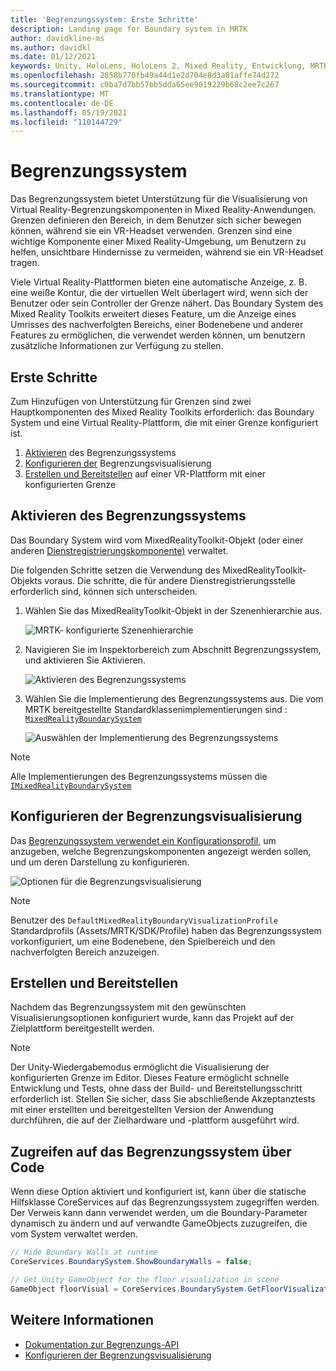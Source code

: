 ```yaml
---
title: 'Begrenzungssystem: Erste Schritte'
description: Landing page for Boundary system in MRTK
author: davidkline-ms
ms.author: davidkl
ms.date: 01/12/2021
keywords: Unity, HoloLens, HoloLens 2, Mixed Reality, Entwicklung, MRTK, Boundary System,
ms.openlocfilehash: 2858b770fb49a44d1e2d704e8d3a81affe74d272
ms.sourcegitcommit: c0ba7d7bb57bb5dda65ee9019229b68c2ee7c267
ms.translationtype: MT
ms.contentlocale: de-DE
ms.lasthandoff: 05/19/2021
ms.locfileid: "110144729"
---
```

# <a name="boundary-system"></a>Begrenzungssystem

Das Begrenzungssystem bietet Unterstützung für die Visualisierung von Virtual Reality-Begrenzungskomponenten in Mixed Reality-Anwendungen. Grenzen definieren den Bereich, in dem Benutzer sich sicher bewegen können, während sie ein VR-Headset verwenden. Grenzen sind eine wichtige Komponente einer Mixed Reality-Umgebung, um Benutzern zu helfen, unsichtbare Hindernisse zu vermeiden, während sie ein VR-Headset tragen.

Viele Virtual Reality-Plattformen bieten eine automatische Anzeige, z. B. eine weiße Kontur, die der virtuellen Welt überlagert wird, wenn sich der Benutzer oder sein Controller der Grenze nähert. Das Boundary System des Mixed Reality Toolkits erweitert dieses Feature, um die Anzeige eines Umrisses des nachverfolgten Bereichs, einer Bodenebene und anderer Features zu ermöglichen, die verwendet werden können, um benutzern zusätzliche Informationen zur Verfügung zu stellen.

## <a name="getting-started"></a>Erste Schritte

Zum Hinzufügen von Unterstützung für Grenzen sind zwei Hauptkomponenten des Mixed Reality Toolkits erforderlich: das Boundary System und eine Virtual Reality-Plattform, die mit einer Grenze konfiguriert ist.

1. [Aktivieren](#enable-boundary-system) des Begrenzungssystems
2. [Konfigurieren der](#configure-boundary-visualization) Begrenzungsvisualisierung
3. [Erstellen und Bereitstellen](#build-and-deploy) auf einer VR-Plattform mit einer konfigurierten Grenze

## <a name="enable-boundary-system"></a>Aktivieren des Begrenzungssystems

Das Boundary System wird vom MixedRealityToolkit-Objekt (oder einer anderen [Dienstregistrierungskomponente)](xref:Microsoft.MixedReality.Toolkit.IMixedRealityServiceRegistrar) verwaltet.

Die folgenden Schritte setzen die Verwendung des MixedRealityToolkit-Objekts voraus. Die schritte, die für andere Dienstregistrierungsstelle erforderlich sind, können sich unterscheiden.

1. Wählen Sie das MixedRealityToolkit-Objekt in der Szenenhierarchie aus.

    ![MRTK- konfigurierte Szenenhierarchie](../images/MRTK_ConfiguredHierarchy.png)

1. Navigieren Sie im Inspektorbereich zum Abschnitt Begrenzungssystem, und aktivieren Sie Aktivieren.

    ![Aktivieren des Begrenzungssystems](../images/boundary/MRTKConfig_Boundary.png)

1. Wählen Sie die Implementierung des Begrenzungssystems aus. Die vom MRTK bereitgestellte Standardklassenimplementierungen sind : [`MixedRealityBoundarySystem`](xref:Microsoft.MixedReality.Toolkit.Boundary.MixedRealityBoundarySystem)

    ![Auswählen der Implementierung des Begrenzungssystems](../images/boundary/BoundarySelectSystemType.png)

> [!NOTE]
> Alle Implementierungen des Begrenzungssystems müssen die [`IMixedRealityBoundarySystem`](xref:Microsoft.MixedReality.Toolkit.Boundary.IMixedRealityBoundarySystem)

## <a name="configure-boundary-visualization"></a>Konfigurieren der Begrenzungsvisualisierung

Das [Begrenzungssystem verwendet ein Konfigurationsprofil,](configuring-boundary-visualization.md) um anzugeben, welche Begrenzungskomponenten angezeigt werden sollen, und um deren Darstellung zu konfigurieren.

![Optionen für die Begrenzungsvisualisierung](../images/boundary/BoundaryVisualizationProfile.png)

> [!NOTE]
> Benutzer des `DefaultMixedRealityBoundaryVisualizationProfile` Standardprofils (Assets/MRTK/SDK/Profile) haben das Begrenzungssystem vorkonfiguriert, um eine Bodenebene, den Spielbereich und den nachverfolgten Bereich anzuzeigen.

## <a name="build-and-deploy"></a>Erstellen und Bereitstellen

Nachdem das Begrenzungssystem mit den gewünschten Visualisierungsoptionen konfiguriert wurde, kann das Projekt auf der Zielplattform bereitgestellt werden.

> [!NOTE]
> Der Unity-Wiedergabemodus ermöglicht die Visualisierung der konfigurierten Grenze im Editor. Dieses Feature ermöglicht schnelle Entwicklung und Tests, ohne dass der Build- und Bereitstellungsschritt erforderlich ist. Stellen Sie sicher, dass Sie abschließende Akzeptanztests mit einer erstellten und bereitgestellten Version der Anwendung durchführen, die auf der Zielhardware und -plattform ausgeführt wird.

## <a name="accessing-boundary-system-via-code"></a>Zugreifen auf das Begrenzungssystem über Code

Wenn diese Option aktiviert und konfiguriert ist, kann über die statische Hilfsklasse CoreServices auf das Begrenzungssystem zugegriffen werden. Der Verweis kann dann verwendet werden, um die Boundary-Parameter dynamisch zu ändern und auf verwandte GameObjects zuzugreifen, die vom System verwaltet werden.

```c#
// Hide Boundary Walls at runtime
CoreServices.BoundarySystem.ShowBoundaryWalls = false;

// Get Unity GameObject for the floor visualization in scene
GameObject floorVisual = CoreServices.BoundarySystem.GetFloorVisualization();
```

## <a name="see-also"></a>Weitere Informationen

- [Dokumentation zur Begrenzungs-API](xref:Microsoft.MixedReality.Toolkit.Boundary)
- [Konfigurieren der Begrenzungsvisualisierung](configuring-boundary-visualization.md)
